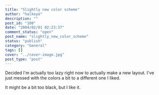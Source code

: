 ```yaml
---
title: "Slightly new color scheme"
author: "halkeye"
description: ""
post_id: "100"
date: "2004/02/01 02:23:37"
comment_status: "open"
post_name: "slightly_new_color_scheme"
status: "publish"
category: "General"
tags: []
cover: "../cover-image.jpg"
post_type: "post"
---
```


Decided I'm actually too lazy right now to actually make a new layout. I've just messed with the colors a bit to a different one I liked.

It might be a bit too black, but I like it.